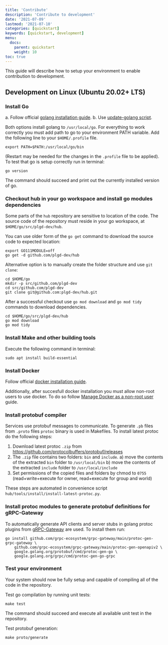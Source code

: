 ```yaml
---
title: 'Contribute'
description: 'Contribute to development'
date: '2021-07-09'
lastmod: '2021-07-10'
categories: [quickstart]
keywords: [quickstart, development]
menu:
  docs:
    parent: quickstart
    weight: 10
toc: true
---
```

This guide will describe how to setup your environment to enable contribution to development.

## Development on Linux (Ubuntu 20.02+ LTS)

### Install Go

a. Follow official [golang installation guide](https://golang.org/doc/install).
b. Use [update-golang script](https://github.com/udhos/update-golang).

Both options install golang to `/usr/local/go`. For everything to work correctly you must add path to go to your environment PATH variable. Add the following line to your `$HOME/.profile` file.

```shell
export PATH=$PATH:/usr/local/go/bin
```

(Restart may be needed for the changes in the `.profile` file to be applied). To test that go is setup correctly run in terminal:

```shell
go version
```

The command should succeed and print out the currently installed version of go.

### Checkout hub in your go workspace and install go modules dependencies

Some parts of the `hub` repository are sensitive to location of the code. The source code of the repository must reside in your go workspace, at `$HOME/go/src/plgd-dev/hub`.

You can use older form of the `go get` command to download the source code to expected location:

```shell
export GO111MODULE=off
go get -d github.com/plgd-dev/hub
```

Alternative option is to manually create the folder structure and use `git clone`:

```shell
cd $HOME/go
mkdir -p src/github.com/plgd-dev
cd src/github.com/plgd-dev
git clone git@github.com:plgd-dev/hub.git
```

After a successful checkout use `go mod download` and `go mod tidy` commands to download dependencies.

```shell
cd $HOME/go/src/plgd-dev/hub
go mod download
go mod tidy
```

### Install Make and other building tools

Execute the following command in terminal:

```shell
sudo apt install build-essential
```

### Install Docker

Follow official [docker installation guide](https://docs.docker.com/engine/install/ubuntu/).

Additionally, after succesfull docker installation you must allow non-root users to use docker. To do so follow [Manage Docker as a non-root user](https://docs.docker.com/engine/install/linux-postinstall/) guide.

### Install protobuf compiler

Services use protobuf messages to communicate. To generate `.pb` files from `.proto` files `protoc` binary is used in Makefiles. To install latest protoc do the following steps:

1. Download latest protoc `.zip` from <https://github.com/protocolbuffers/protobuf/releases>
2. The `.zip` file contains two folders: `bin` and `include`.
 a) move the contents of the extracted `bin` folder to `/usr/local/bin`
 b) move the contents of the extracted `include` folder to `/usr/local/include`
3. Set permissions of the copied files and folders by chmod to `0755` (read+write+execute for owner, read+execute for group and world)

These steps are automated in convenience script `hub/tools/install/install-latest-protoc.py`.

### Install protoc modules to generate protobuf definitions for gRPC-Gateway

To automatically generate API clients and server stubs in golang protoc plugins from [gRPC-Gateway](https://github.com/grpc-ecosystem/grpc-gateway) are used. To install them run:

```shell
go install github.com/grpc-ecosystem/grpc-gateway/main/protoc-gen-grpc-gateway \
    github.com/grpc-ecosystem/grpc-gateway/main/protoc-gen-openapiv2 \
    google.golang.org/protobuf/cmd/protoc-gen-go \
    google.golang.org/grpc/cmd/protoc-gen-go-grpc
```

### Test your environment

Your system should now be fully setup and capable of compiling all of the code in the repository.

Test go compilation by running unit tests:

```shell
make test
```

The command should succeed and execute all available unit test in the repository.

Test protobuf generation:

```shell
make proto/generate
```
